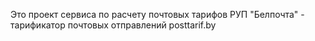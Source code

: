 Это проект сервиса по расчету почтовых тарифов РУП "Белпочта" - тарификатор почтовых отправлений posttarif.by
